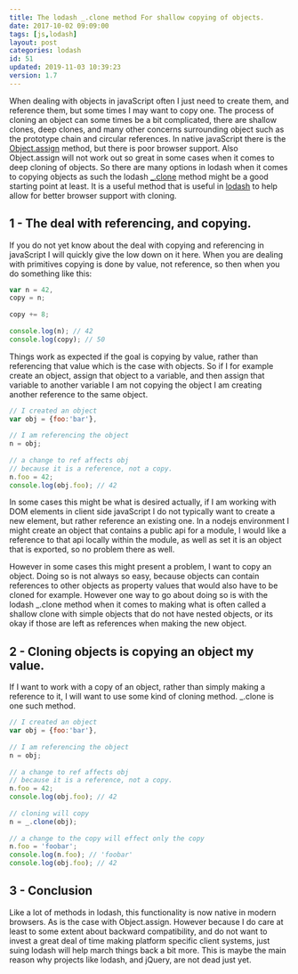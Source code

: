 ```yaml
---
title: The lodash _.clone method For shallow copying of objects.
date: 2017-10-02 09:09:00
tags: [js,lodash]
layout: post
categories: lodash
id: 51
updated: 2019-11-03 10:39:23
version: 1.7
---
```


When dealing with objects in javaScript often I just need to create them, and reference them, but some times I may want to copy one. The process of cloning an object can some times be a bit complicated, there are shallow clones, deep clones, and many other concerns surrounding object such as the prototype chain and circular references. In native javaScript there is the [Object.assign](https://developer.mozilla.org/en-US/docs/Web/JavaScript/Reference/Global_Objects/Object/assign) method, but there is poor browser support. Also Object.assign will not work out so great in some cases when it comes to deep cloning of objects. So there are many options in lodash when it comes to copying objects as such the lodash [\_.clone](https://lodash.com/docs/4.17.4#clone) method might be a good starting point at least. It is a useful method that is useful in [lodash](https://lodash.com/) to help allow for better browser support with cloning.

<!-- more -->

## 1 - The deal with referencing, and copying.

If you do not yet know about the deal with copying and referencing in javaScript I will quickly give the low down on it here. When you are dealing with primitives copying is done by value, not reference, so then when you do something like this:

```js
var n = 42,
copy = n;
 
copy += 8;
 
console.log(n); // 42
console.log(copy); // 50
```

Things work as expected if the goal is copying by value, rather than referencing that value which is the case with objects. So if I for example create an object, assign that object to a variable, and then assign that variable to another variable I am not copying the object I am creating another reference to the same object.

```js
// I created an object
var obj = {foo:'bar'},
 
// I am referencing the object
n = obj;
 
// a change to ref affects obj
// because it is a reference, not a copy.
n.foo = 42;
console.log(obj.foo); // 42
```

In some cases this might be what is desired actually, if I am working with DOM elements in client side javaScript I do not typically want to create a new element, but rather reference an existing one. In a nodejs environment I might create an object that contains a public api for a module, I would like a reference to that api locally within the module, as well as set it is an object that is exported, so no problem there as well.

However in some cases this might present a problem, I want to copy an object. Doing so is not always so easy, because objects can contain references to other objects as property values that would also have to be cloned for example. However one way to go about doing so is with the lodash \_.clone method when it comes to making what is often called a shallow clone with simple objects that do not have nested objects, or its okay if those are left as references when making the new object.

## 2 - Cloning objects is copying an object my value.

If I want to work with a copy of an object, rather than simply making a reference to it, I will want to use some kind of cloning method. \_.clone is one such method.

```js
// I created an object
var obj = {foo:'bar'},
 
// I am referencing the object
n = obj;
 
// a change to ref affects obj
// because it is a reference, not a copy.
n.foo = 42;
console.log(obj.foo); // 42
 
// cloning will copy
n = _.clone(obj);
 
// a change to the copy will effect only the copy
n.foo = 'foobar';
console.log(n.foo); // 'foobar'
console.log(obj.foo); // 42
```

## 3 - Conclusion

Like a lot of methods in lodash, this functionality is now native in modern browsers. As is the case with Object.assign. However because I do care at least to some extent about backward compatibility, and do not want to invest a great deal of time making platform specific client systems, just suing lodash will help march things back a bit more. This is maybe the main reason why projects like lodash, and jQuery, are not dead just yet.